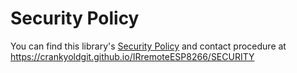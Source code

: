 # Security Policy

You can find this library's <a href="https://crankyoldgit.github.io/IRremoteESP8266/SECURITY">Security Policy</a> and contact procedure at https://crankyoldgit.github.io/IRremoteESP8266/SECURITY
